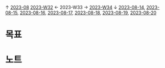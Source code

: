 
↑ [2023-08](2023-08.md)
[2023-W32](2023-W32.md) ← 2023-W33 → [2023-W34](2023-W34.md)
↓ [2023-08-14](2023-08-14.md), [2023-08-15](2023-08-15.md), [2023-08-16](2023-08-16.md), [2023-08-17](2023-08-17.md), [2023-08-18](2023-08-18.md), [2023-08-19](2023-08-19.md), [2023-08-20](2023-08-20.md)

# 목표



# 노트




